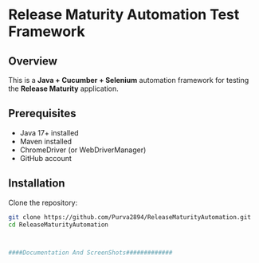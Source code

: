 # Release Maturity Automation Test Framework

## Overview
This is a **Java + Cucumber + Selenium** automation framework for testing the **Release Maturity** application.

## Prerequisites
- Java 17+ installed
- Maven installed
- ChromeDriver (or WebDriverManager)
- GitHub account

## Installation
Clone the repository:
```sh
git clone https://github.com/Purva2894/ReleaseMaturityAutomation.git
cd ReleaseMaturityAutomation



####Documentation And ScreenShots#############
